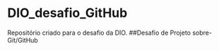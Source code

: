 # DIO_desafio_GitHub
Repositório criado para o desafio da DIO.
##Desafio de Projeto sobre-Git/GitHub
